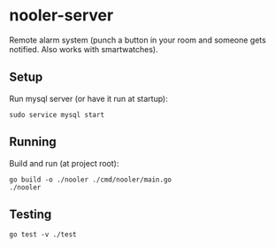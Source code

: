 # nooler-server
Remote alarm system (punch a button in your room and someone gets notified. Also works with smartwatches).

## Setup
Run mysql server (or have it run at startup):
```
sudo service mysql start
```

## Running 
Build and run (at project root):
```
go build -o ./nooler ./cmd/nooler/main.go
./nooler
```

## Testing
```
go test -v ./test
```